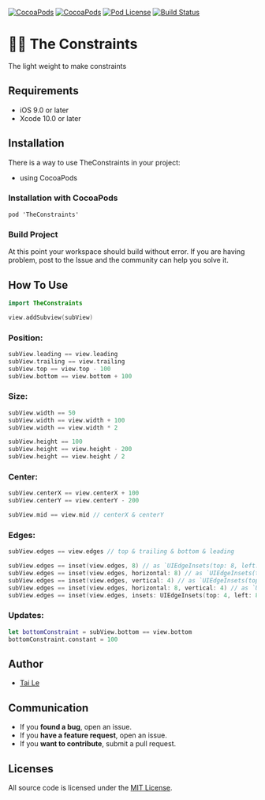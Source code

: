 [![CocoaPods](https://img.shields.io/cocoapods/p/TheConstraints.svg)](https://cocoapods.org/pods/TheConstraints)
[![CocoaPods](https://img.shields.io/cocoapods/v/TheConstraints.svg)](http://cocoapods.org/pods/TheConstraints)
[![Pod License](https://cocoapod-badges.herokuapp.com/l/TheConstraints/badge.png)](https://www.apache.org/licenses/LICENSE-2.0.html)
[![Build Status](https://travis-ci.org/levantAJ/TheConstraints.svg?branch=master)](https://travis-ci.org/levantAJ/TheConstraints)

# :iphone::triangular_ruler: The Constraints
The light weight to make constraints 

## Requirements

- iOS 9.0 or later
- Xcode 10.0 or later

## Installation
There is a way to use TheConstraints in your project:

- using CocoaPods

### Installation with CocoaPods

```
pod 'TheConstraints'
```
### Build Project

At this point your workspace should build without error. If you are having problem, post to the Issue and the
community can help you solve it.

## How To Use

```swift
import TheConstraints

view.addSubview(subView)
```

### Position:

```swift
subView.leading == view.leading
subView.trailing == view.trailing
subView.top == view.top - 100
subView.bottom == view.bottom + 100
```

### Size:

```swift
subView.width == 50
subView.width == view.width + 100
subView.width == view.width * 2

subView.height == 100
subView.height == view.height - 200
subView.height == view.height / 2
```

### Center:

```swift
subView.centerX == view.centerX + 100
subView.centerY == view.centerY - 200

subView.mid == view.mid // centerX & centerY
```

### Edges:

```swift
subView.edges == view.edges // top & trailing & bottom & leading
```

```swift
subView.edges == inset(view.edges, 8) // as `UIEdgeInsets(top: 8, left: 8, bottom: -8, right: -8)` 
subView.edges == inset(view.edges, horizontal: 8) // as `UIEdgeInsets(top: 0, left: 8, bottom: 0, right: -8)` 
subView.edges == inset(view.edges, vertical: 4) // as `UIEdgeInsets(top: 4, left: 0, bottom: -4, right: 0)`
subView.edges == inset(view.edges, horizontal: 8, vertical: 4) // as `UIEdgeInsets(top: 4, left: 8, bottom: -4, right: -8)`
subView.edges == inset(view.edges, insets: UIEdgeInsets(top: 4, left: 8, bottom: 4, right: 8)) // as `UIEdgeInsets(top: 4, left: 8, bottom: -4, right: -8)`
```

### Updates:

```swift
let bottomConstraint = subView.bottom == view.bottom
bottomConstraint.constant = 100
```

## Author
- [Tai Le](https://github.com/levantAJ)

## Communication
- If you **found a bug**, open an issue.
- If you **have a feature request**, open an issue.
- If you **want to contribute**, submit a pull request.

## Licenses

All source code is licensed under the [MIT License](https://raw.githubusercontent.com/levantAJ/TheConstraints/master/LICENSE).
